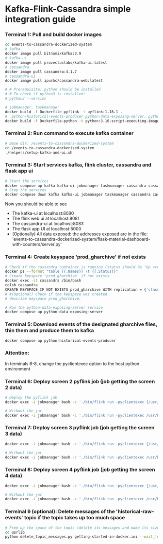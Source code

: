 # Kafka-Flink-Cassandra simple integration guide  

### Terminal 1: Pull and build docker images 

```sh
cd events-to-cassandra-dockerized-system
# kafka
docker image pull bitnami/kafka:3.9
# kafka-ui
docker image pull provectuslabs/kafka-ui:latest
# cassandra
docker image pull cassandra:4.1.7
# cassandra-ui
docker image pull ipushc/cassandra-web:latest

# # Prerequisite: python should be installed 
# # To check if python3 is installed:
# python3 --version

# jobmanager, taskmanager
docker build -f Dockerfile-pyflink -t pyflink:1.18.1 .
#  python-historical-events-producer python-data-exposing-server, python-flask-app
docker build -f Dockerfile-python -t python:3.10-script-executing-image . 
```


### Terminal 2: Run command to execute kafka container
```sh
# Base dir: /events-to-cassandra-dockerized-system
cd /events-to-cassandra-dockerized-system
./helpers/setup-kafka-and-ui.sh
```

### Terminal 3: Start services kafka, flink cluster, cassandra and flask app ui
```sh
# Start the services
docker compose up kafka kafka-ui jobmanager taskmanager cassandra cassandra-ui python-flask-app
# Stop the services
docker compose down kafka kafka-ui jobmanager taskmanager cassandra cassandra-ui python-flask-app
```

Now you should be able to see 
- The kafka-ui at localhost:8080
- The flink web ui at localhost:8081
- The cassandra-ui at localhost:8083
- The flask app UI at localhost:5000
- (Optionally) All data exposed: the addresses exposed are in the file: 'events-to-cassandra-dockerized-system/flask-material-dashboard-with-counters/server.py'


### Terminal 4: Create keyspace 'prod_gharchive' if not exists 
```sh
# Check if the cassandra container is running (status should be 'Up <running_time>'):
docker ps --format "table {{.Names}} \t {{.Status}}"
# Create keyspace 'prod_gharchive' if not exists 
docker exec -it cassandra /bin/bash
cqlsh cassandra
CREATE KEYSPACE IF NOT EXISTS prod_gharchive WITH replication = {'class': 'NetworkTopologyStrategy', 'datacenter1': '1'} AND durable_writes = true;
# #(Optional) Check if the keyspace was created
# describe keyspace prod_gharchive;

# Run the python-data-exposing-server service
docker compose up python-data-exposing-server 
```


### Terminal 5: Download events of the designated gharchive files, thin them and produce them to kafka
```sh
docker compose up python-historical-events-producer
```


### Attention:
In terminals 6-8, change the pyclientexec option to the host python environment

### Terminal 6: Deploy screen 2 pyflink job (job getting the screen 2 data)
```sh
# Deploy the pyflink job 
docker exec -i jobmanager bash -c './bin/flink run -pyclientexec {/usr/bin/python} --jarfile /opt/flink/opt/flink-sql-connector-kafka-3.0.2-1.18.jar -py /opt/flink/usrlib/screen_2_q6_q8_flink_job.py --config_file_path /opt/flink/usrlib/getting-started-in-docker.ini'

# Without the jar
docker exec -i jobmanager bash -c './bin/flink run -pyclientexec /usr/bin/python -py /opt/flink/usrlib/screen_2_q6_q8_flink_job.py --config_file_path /opt/flink/usrlib/getting-started-in-docker.ini'

```


### Terminal 7: Deploy screen 3 pyflink job (job getting the screen 3 data)

```sh
docker exec -i jobmanager bash -c './bin/flink run -pyclientexec {/usr/bin/python} --jarfile /opt/flink/opt/flink-sql-connector-kafka-3.0.2-1.18.jar -py /opt/flink/usrlib/screen_3_q9_q10_flink_job.py --config_file_path /opt/flink/usrlib/getting-started-in-docker.ini'

# Without the jar
docker exec -i jobmanager bash -c './bin/flink run -pyclientexec /usr/bin/python -py /opt/flink/usrlib/screen_3_q9_q10_flink_job.py --config_file_path /opt/flink/usrlib/getting-started-in-docker.ini'

```


### Terminal 8: Deploy screen 4 pyflink job (job getting the screen 4 data)

```sh
docker exec -i jobmanager bash -c './bin/flink run -pyclientexec {/usr/bin/python} --jarfile /opt/flink/opt/flink-sql-connector-kafka-3.0.2-1.18.jar -py /opt/flink/usrlib/screen_4_q11_q15_flink_job.py --config_file_path /opt/flink/usrlib/getting-started-in-docker.ini'  

# Without the jar
docker exec -i jobmanager bash -c './bin/flink run -pyclientexec /usr/bin/python -py /opt/flink/usrlib/screen_4_q11_q15_flink_job.py --config_file_path /opt/flink/usrlib/getting-started-in-docker.ini'  

```


### Terminal 9 (optional): Delete messages of the 'historical-raw-events' topic if the topic takes up too much space
```sh
# Free up the space of the topic (delete its messages and make its size = 0)
cd usrlib
python delete_topic_messages.py getting-started-in-docker.ini --wait_for_topic_size_to_reduce_to_0 True
```









